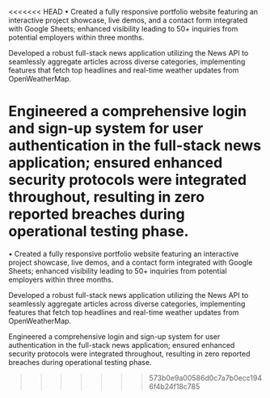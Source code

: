 <<<<<<< HEAD
• Created a fully responsive portfolio website featuring an interactive project showcase, live demos, and a contact form integrated with Google Sheets; enhanced visibility leading to 50+ inquiries from potential employers within three months.

Developed a robust full-stack news application utilizing the News API to seamlessly aggregate articles across diverse categories, implementing features that fetch top headlines and real-time weather updates from OpenWeatherMap.

Engineered a comprehensive login and sign-up system for user authentication in the full-stack news application; ensured enhanced security protocols were integrated throughout, resulting in zero reported breaches during operational testing phase.
=======
• Created a fully responsive portfolio website featuring an interactive project showcase, live demos, and a contact form integrated with Google Sheets; enhanced visibility leading to 50+ inquiries from potential employers within three months.

Developed a robust full-stack news application utilizing the News API to seamlessly aggregate articles across diverse categories, implementing features that fetch top headlines and real-time weather updates from OpenWeatherMap.

Engineered a comprehensive login and sign-up system for user authentication in the full-stack news application; ensured enhanced security protocols were integrated throughout, resulting in zero reported breaches during operational testing phase.
>>>>>>> 573b0e9a00586d0c7a7b0ecc1946f4b24f18c785

